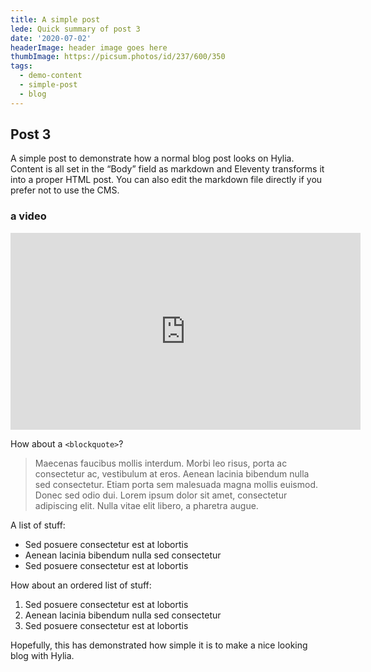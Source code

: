 ```yaml
---
title: A simple post 
lede: Quick summary of post 3
date: '2020-07-02'
headerImage: header image goes here
thumbImage: https://picsum.photos/id/237/600/350
tags:
  - demo-content
  - simple-post
  - blog
---
```

## Post 3

A simple post to demonstrate how a normal blog post looks on Hylia. Content is all set in the “Body” field as markdown and Eleventy transforms it into a proper HTML post. You can also edit the markdown file directly if you prefer not to use the CMS.

### a video
<iframe width="560" height="315" src="https://www.youtube-nocookie.com/embed/IiPQYQT2-wg" frameborder="0" allow="accelerometer; autoplay; encrypted-media; gyroscope; picture-in-picture" allowfullscreen></iframe>

How about a `<blockquote>`?

> Maecenas faucibus mollis interdum. Morbi leo risus, porta ac consectetur ac, vestibulum at eros. Aenean lacinia bibendum nulla sed consectetur. Etiam porta sem malesuada magna mollis euismod. Donec sed odio dui. Lorem ipsum dolor sit amet, consectetur adipiscing elit. Nulla vitae elit libero, a pharetra augue.

A list of stuff:

- Sed posuere consectetur est at lobortis
- Aenean lacinia bibendum nulla sed consectetur
- Sed posuere consectetur est at lobortis

How about an ordered list of stuff:

1. Sed posuere consectetur est at lobortis
2. Aenean lacinia bibendum nulla sed consectetur
3. Sed posuere consectetur est at lobortis


Hopefully, this has demonstrated how simple it is to make a nice looking blog with Hylia.
